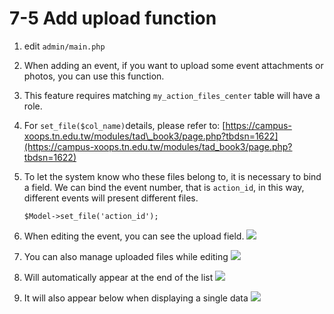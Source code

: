 # 7-5 Add upload function

1. edit `admin/main.php`
2. When adding an event, if you want to upload some event attachments or photos, you can use this function.
3. This feature requires matching `my_action_files_center` table will have a role.
4. For  `set_file($col_name)`details, please refer to: [https://campus-xoops.tn.edu.tw/modules/tad\_book3/page.php?tbdsn=1622](https://campus-xoops.tn.edu.tw/modules/tad_book3/page.php?tbdsn=1622)
5. To let the system know who these files belong to, it is necessary to bind a field. We can bind the event number, that is `action_id`, in this way, different events will present different files.

   ```text
   $Model->set_file('action_id');
   ```

6. When editing the event, you can see the upload field. ![](https://campus-xoops.tn.edu.tw/uploads/tad_book3/image/47/%E7%81%AB%E7%8B%90%E6%88%AA%E5%9B%BE_2020-05-28T12-27-37.860Z.png)
7. You can also manage uploaded files while editing ![](https://campus-xoops.tn.edu.tw/uploads/tad_book3/image/47/%E7%81%AB%E7%8B%90%E6%88%AA%E5%9B%BE_2020-05-28T12-35-04.805Z.png)
8. Will automatically appear at the end of the list ![](https://campus-xoops.tn.edu.tw/uploads/tad_book3/image/47/%E7%81%AB%E7%8B%90%E6%88%AA%E5%9B%BE_2020-05-28T12-42-18.434Z.png)
9. It will also appear below when displaying a single data ![](https://campus-xoops.tn.edu.tw/uploads/tad_book3/image/47/%E7%81%AB%E7%8B%90%E6%88%AA%E5%9B%BE_2020-05-28T12-44-09.071Z.png)

